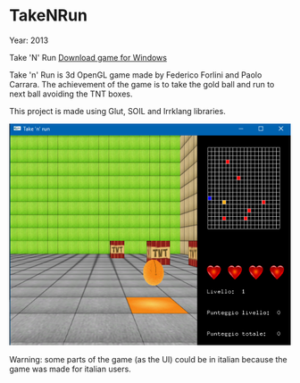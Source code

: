 # TakeNRun

Year: 2013

Take 'N' Run [Download game for Windows](http://www.federicoforlini.com/games/TakeNRunGame.zip)

Take 'n' Run is 3d OpenGL game made by Federico Forlini and Paolo Carrara. 
The achievement of the game is to take the gold ball and run to next ball avoiding the TNT boxes.

This project is made using Glut, SOIL and Irrklang libraries.

![alt text](TakeNRun/take-n-run.jpg)

Warning: some parts of the game (as the UI) could be in italian because the game was made for italian users.
